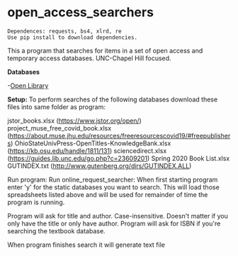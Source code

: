 # open_access_searchers
```
Dependences: requests, bs4, xlrd, re
Use pip install to download dependencies. 
```

This a program that searches for items in a set of open access and temporary access databases. 
UNC-Chapel Hill focused.

**Databases**

-[Open Library](https://openlibrary.org/)



**Setup:**
To perform searches of the following databases download these files into same folder as program:

jstor_books.xlsx (https://www.jstor.org/open/)
project_muse_free_covid_book.xlsx (https://about.muse.jhu.edu/resources/freeresourcescovid19/#freepublishers)
OhioStateUnivPress-OpenTitles-KnowledgeBank.xlsx (https://kb.osu.edu/handle/1811/131)
sciencedirect.xlsx (https://guides.lib.unc.edu/go.php?c=23609201)
Spring 2020 Book List.xlsx
GUTINDEX.txt (http://www.gutenberg.org/dirs/GUTINDEX.ALL)

Run program:
Run online_request_searcher:
When first starting program enter 'y' for the static databases you want to search. This will load those spreadsheets listed above
and will be used for remainder of time the program is running. 

Program will ask for title and author. Case-insensitive. Doesn't matter if you only have the title or only have author. 
Program will ask for ISBN if you're searching the textbook database. 

When program finishes search it will generate text file <title>_result.txt. 

Enter 'y' to run another search. 

Work in progress. Check here for updates.
